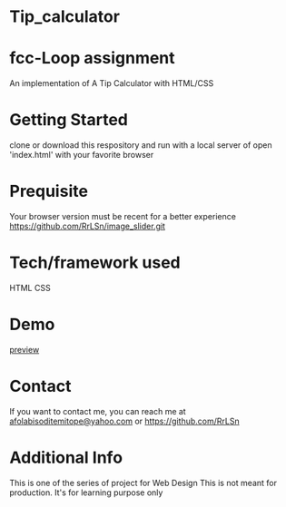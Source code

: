 # Tip_calculator
# fcc-Loop assignment
An implementation of A Tip Calculator with HTML/CSS

# Getting Started
clone or download this respository and run with a local server of open 'index.html' with your favorite browser

# Prequisite
Your browser version must be recent for a better experience https://github.com/RrLSn/image_slider.git

# Tech/framework used
HTML
CSS

# Demo
[preview]()


# Contact
If you want to contact me, you can reach me at
afolabisoditemitope@yahoo.com or
https://github.com/RrLSn

# Additional Info
This is one of the series of project for Web Design
This is not meant for production. It's for learning purpose only
